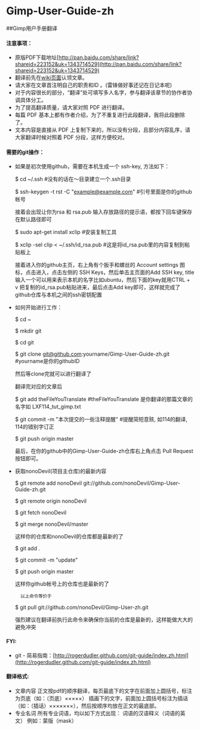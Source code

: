 Gimp-User-Guide-zh
==================

##Gimp用户手册翻译

#### 注意事项：

- 原版PDF下载地址[http://pan.baidu.com/share/link?shareid=223152&uk=1343714529](http://pan.baidu.com/share/link?shareid=223152&uk=1343714529)
- 翻译前先在[wiki页面](https://github.com/nonoDevil/Gimp-User-Guide-zh/wiki)认领文章。
- 请大家在文章首注明自己的职责和ID 。(雷锋做好事还记在日记本呢)
- 对于内容很长的部分，“翻译”处可填写多人名字，参与翻译该章节的协作者协调具体分工。
- 为了提高翻译质量，请大家对照 PDF 进行翻译。
- 每篇 PDF 基本上都有作者介绍，为了不重复进行此段翻译，我将此段删除了。
- 文本内容是直接从 PDF 上复制下来的，所以没有分段，且部分内容乱序，请大家翻译时候对照着 PDF 分段，这样方便校对。


#### 需要的git操作：

- 如果是初次使用github，需要在本机生成一个 ssh-key, 方法如下：
	
	$ cd ~/.ssh   #没有的话在～目录建立一个.ssh目录

	$ ssh-keygen -t rst -C "example@example.com"  #引号里面是你的github帐号

	接着会出现让你为rsa 和 rsa.pub 输入存放路径的提示语，都按下回车键保存在默认路径即可

	$ sudo apt-get install xclip   #安装复制工具
	
	$ xclip -sel clip < ~/.ssh/id_rsa.pub #这是将id_rsa.pub里的内容复制到粘贴板上

	接着进入你的github主页，右上角有个扳手和螺丝的 Account settings 图标，点击进入，点击左侧的 SSH Keys，然后单击主页面的Add SSH key, title输入一个可以用来表示本机的名字比如ubuntu，然后下面的key就用CTRL + v 把复制的id_rsa.pub粘贴进来，最后点击Add key即可，这样就完成了github仓库与本机之间的ssh密钥配置

- 如何开始进行工作：

	$ cd ~

	$ mkdir git

	$ cd git 

	$ git clone git@github.com:yourname/Gimp-User-Guide-zh.git  #yourname是你的githubID

	然后等clone完就可以进行翻译了

	翻译完对应的文章后

	$ git add theFileYouTranslate    #theFileYouTranslate 是你翻译的那篇文章的名字如 LXF114_tut_gimp.txt

	$ git commit -m "本次提交的一些注释提醒"    #提醒简短意赅, 如114的翻译, 114的错别字订正

	$ git push origin master

	最后，在你的github中的Gimp-User-Guide-zh仓库右上角点击 Pull Request 按钮即可。

- 获取nonoDevil(项目主仓库)的最新内容

	$ git remote add nonoDevil git://github.com/nonoDevil/Gimp-User-Guide-zh.git

	$ git remote
	origin
	nonoDevil

	$ git fetch nonoDevil

	$ git merge nonoDevil/master

	这样你的仓库和nonoDevil的仓库都是最新的了

	$ git add . 

	$ git commit -m "update"

	$ git push origin master 

	这样你github帐号上的仓库也是最新的了

        以上命令等价于 

	$ git pull git://github.com/nonoDevil/Gimp-User-zh.git    

	强烈建议在翻译前执行此命令来确保你当前的仓库是最新的，这样能做大大的避免冲突

#### FYI:
- git - 简易指南：[http://rogerdudler.github.com/git-guide/index.zh.html](http://rogerdudler.github.com/git-guide/index.zh.html)

#### 翻译格式:
- 文章内容
	正文按pdf的顺序翻译，每页最底下的文字在前面加上圆括号，标注为页底（如：（页底）×××××）
	插画下的文字，前面加上圆括号标注为插话（如：（插话）×××××××），然后按顺序均放在正文的最底部。
- 专业名词
	所有专业词语，均以如下方式出现：
	词语的汉语释义（词语的英文）	例如：蒙版（mask）
